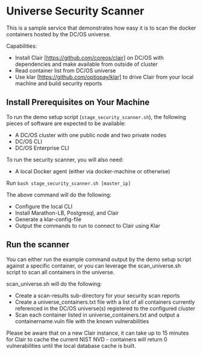 # Universe Security Scanner

This is a sample service that demonstrates how easy it is to scan the docker containers hosted by the DC/OS universe.

Capabilities:

* Install Clair [https://github.com/coreos/clair] on DC/OS with dependencies and make available from outside of cluster
* Read container list from DC/OS universe
* Use klar [https://github.com/optiopay/klar] to drive Clair from your local machine and build security reports

## Install Prerequisites on Your Machine

To run the demo setup script (`stage_security_scanner.sh`), the following pieces of software are expected to be available:

* A DC/OS cluster with one public node and two private nodes
* DC/OS CLI
* DC/OS Enterprise CLI

To run the security scanner, you will also need:

* A local Docker agent (either via docker-machine or otherwise) 

Run `bash stage_security_scanner.sh [master_ip]`

The above command will do the following:

* Configure the local CLI
* Install Marathon-LB, Postgresql, and Clair
* Generate a klar-config-file
* Output the commands to run to connect to Clair using Klar

## Run the scanner

You can either run the example command output by the demo setup script against a specific container, or you can leverage the scan_universe.sh script to scan all containers in the universe.

scan_universe.sh will do the following:
* Create a scan-results sub-directory for your security scan reports
* Create a universe_containers.txt file with a list of all containers currently referenced in the DC/OS universe(s) registered to the configured cluster
* Scan each container listed in universe_containers.txt and output a containername.vuln file with the known vulnerabilities

Please be aware that on a new Clair instance, it can take up to 15 minutes for Clair to cache the current NIST NVD - containers will return 0 vulnerabilities until the local database cache is built.
